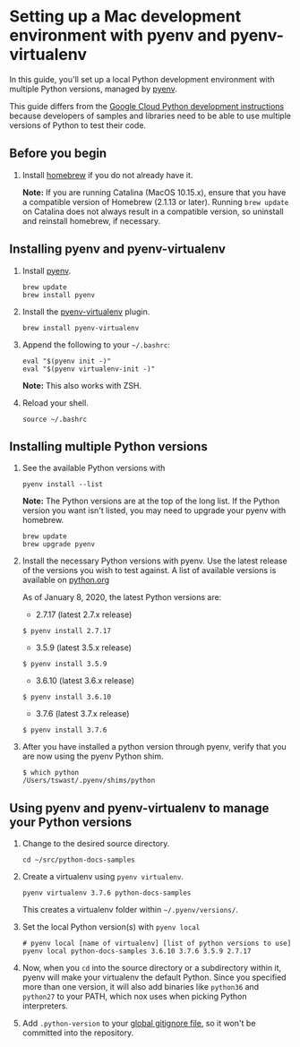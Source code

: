 # Setting up a Mac development environment with pyenv and pyenv-virtualenv

In this guide, you'll set up a local Python development environment with
multiple Python versions, managed by [pyenv](https://github.com/pyenv/pyenv).

This guide differs from the [Google Cloud Python development
instructions](https://cloud.google.com/python/setup) because developers of
samples and libraries need to be able to use multiple versions of Python to
test their code.

## Before you begin

1. Install [homebrew](https://brew.sh/) if you do not already have it.

   **Note:** If you are running Catalina (MacOS 10.15.x), ensure that you have a
   compatible version of Homebrew (2.1.13 or later). Running `brew update` on
   Catalina does not always result in a compatible version, so uninstall and
   reinstall homebrew, if necessary.

## Installing pyenv and pyenv-virtualenv

1.  Install [pyenv](https://github.com/pyenv/pyenv).

    ```console
    brew update
    brew install pyenv
    ```

1.  Install the [pyenv-virtualenv](https://github.com/pyenv/pyenv-virtualenv)
    plugin.

    ```console
    brew install pyenv-virtualenv
    ```

1.  Append the following to your `~/.bashrc`:

    ```
    eval "$(pyenv init -)"
    eval "$(pyenv virtualenv-init -)"
    ```

    **Note:** This also works with ZSH.

1.  Reload your shell.

    ```console
    source ~/.bashrc
    ```

## Installing multiple Python versions


1.  See the available Python versions with

    ```console
    pyenv install --list
    ```

    **Note:** The Python versions are at the top of the long list. If the Python
    version you want isn't listed, you may need to upgrade your pyenv with
    homebrew.

    ```console
    brew update
    brew upgrade pyenv
    ```
    
1.  Install the necessary Python versions with pyenv. Use the latest release
    of the versions you wish to test against.  A list of available versions
    is available on [python.org](https://www.python.org/doc/versions/)

    As of January 8, 2020, the latest Python versions are:

    *  2.7.17 (latest 2.7.x release)
    ```console
    $ pyenv install 2.7.17
    ```
    *  3.5.9 (latest 3.5.x release)
    ```console
    $ pyenv install 3.5.9
    ```
    *  3.6.10 (latest 3.6.x release)
    ```console
    $ pyenv install 3.6.10
    ```
    *  3.7.6 (latest 3.7.x release)
    ```console
    $ pyenv install 3.7.6
    ```

1.  After you have installed a python version through pyenv,
    verify that you are now using the pyenv Python shim.

    ```console
    $ which python
    /Users/tswast/.pyenv/shims/python
    ```


## Using pyenv and pyenv-virtualenv to manage your Python versions

1.  Change to the desired source directory.

    ```console
    cd ~/src/python-docs-samples
    ```

1.  Create a virtualenv using `pyenv virtualenv`.

    ```console
    pyenv virtualenv 3.7.6 python-docs-samples
    ```

    This creates a virtualenv folder within `~/.pyenv/versions/`.

1.  Set the local Python version(s) with `pyenv local`

    ```console
    # pyenv local [name of virtualenv] [list of python versions to use]
    pyenv local python-docs-samples 3.6.10 3.7.6 3.5.9 2.7.17
    ```

1.  Now, when you `cd` into the source directory or a subdirectory within it,
    pyenv will make your virtualenv the default Python. Since you specified
    more than one version, it will also add binaries like `python36` and
    `python27` to your PATH, which nox uses when picking Python interpreters.

1.  Add `.python-version` to your [global gitignore
    file](https://help.github.com/articles/ignoring-files/#create-a-global-gitignore),
    so it won't be committed into the repository.
